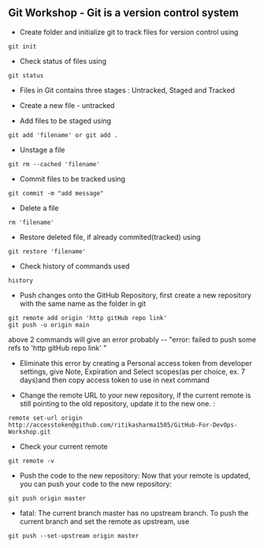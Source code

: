 ## Git Workshop - Git is a version control system 

- Create folder and initialize git to track files for version control using 

```
git init
```
- Check status of files using

```
git status
```

- Files in Git contains three stages : Untracked, Staged and Tracked

- Create a new file - untracked 

- Add files to be staged using

```
git add 'filename' or git add .
```
- Unstage a file

```
git rm --cached 'filename'
```

- Commit files to be tracked using

```
git commit -m "add message"
```

- Delete a file 

```
rm 'filename'
```

- Restore deleted file, if already commited(tracked) using

```
git restore 'filename'
```

- Check history of commands used

```
history
```

- Push changes onto the GitHub Repository, first create a new repository with the same name as the folder in git

```
git remote add origin 'http gitHub repo link'
git push -u origin main
```
above 2 commands will give an error probably -- "error: failed to push some refs to 'http gitHub repo link' "

- Eliminate this error by creating a Personal access token from developer settings, give Note, Expiration  and  Select scopes(as per choice, ex. 7 days)and then copy access token to use in next command

- Change the remote URL to your new repository, if the current remote is still pointing to the old repository, update it to the new one. :

```
remote set-url origin http://accesstoken@github.com/ritikasharma1505/GitHub-For-DevOps-Workshop.git
```

- Check your current remote

```
git remote -v
```

- Push the code to the new repository: Now that your remote is updated, you can push your code to the new repository:

```
git push origin master
```
- fatal: The current branch master has no upstream branch. To push the current branch and set the remote as upstream, use

```
git push --set-upstream origin master
```